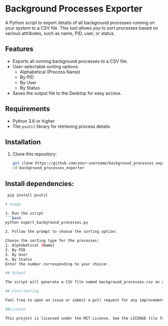 # Background Processes Exporter

A Python script to export details of all background processes running on your system to a CSV file. This tool allows you to sort processes based on various attributes, such as name, PID, user, or status.

## Features
- Exports all running background processes to a CSV file.
- User-selectable sorting options:
  - Alphabetical (Process Name)
  - By PID
  - By User
  - By Status
- Saves the output file to the Desktop for easy access.

## Requirements
- Python 3.6 or higher
- The `psutil` library for retrieving process details

## Installation
1. Clone this repository:
   ```bash
   git clone https://github.com/your-username/background_processes_exporter.git
   cd background_processes_exporter

## Install dependencies:
   ```bash
    pip install psutil

# Usage

1. Run the script
  ```bash
  python export_background_processes.py

2. Follow the prompt to choose the sorting option:

Choose the sorting type for the processes:
1. Alphabetical (Name)
2. By PID
3. By User
4. By Status
Enter the number corresponding to your choice:

## Output

The script will generate a CSV file named background_processes.csv on your Desktop.

## Contributing

Feel free to open an issue or submit a pull request for any improvements or bug fixes.

##License

This project is licensed under the MIT License. See the LICENSE file for details.
